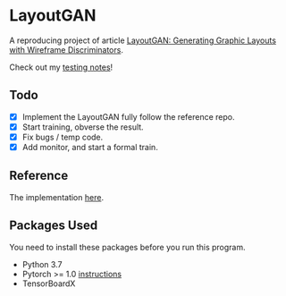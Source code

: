 # LayoutGAN

A reproducing project of article [LayoutGAN: Generating Graphic Layouts with Wireframe Discriminators](https://arxiv.org/abs/1901.06767).

Check out my [testing notes](NOTES.md)!

## Todo

- [x] Implement the LayoutGAN fully follow the reference repo.
- [x] Start training, obverse the result.
- [x] Fix bugs / temp code.
- [x] Add monitor, and start a formal train.

## Reference

The implementation [here](https://github.com/sngjuk/LayoutGAN).

## Packages Used

You need to install these packages before you run this program.

* Python 3.7
* Pytorch >= 1.0 [instructions](https://pytorch.org/get-started/locally/)
* TensorBoardX